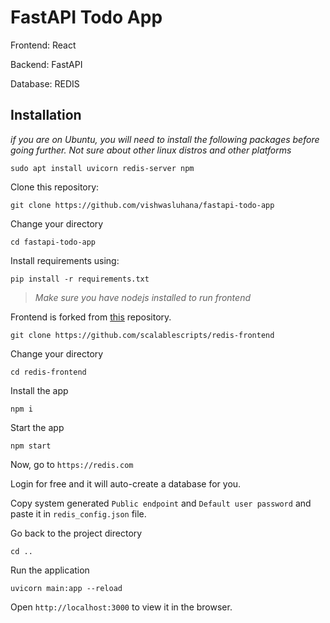 # FastAPI Todo App

Frontend: React

Backend: FastAPI

Database: REDIS

## Installation

*if you are on Ubuntu, you will need to install the following packages before going further. Not sure about other linux distros and other platforms*
```
sudo apt install uvicorn redis-server npm
```

Clone this repository:

```
git clone https://github.com/vishwasluhana/fastapi-todo-app
```

Change your directory

```
cd fastapi-todo-app
```

Install requirements using:

```
pip install -r requirements.txt
```

> *Make sure you have nodejs installed to run frontend*

Frontend is forked from [this](https://github.com/scalablescripts/redis-frontend) repository.

```
git clone https://github.com/scalablescripts/redis-frontend
```

Change your directory

```
cd redis-frontend
```

Install the app

```
npm i
```

Start the app

```
npm start
```

Now, go to `https://redis.com`

Login for free and it will auto-create a database for you.

Copy system generated `Public endpoint` and `Default user password` and paste it in `redis_config.json` file.

Go back to the project directory

```
cd ..
```

Run the application

```
uvicorn main:app --reload
```

Open `http://localhost:3000` to view it in the browser.
